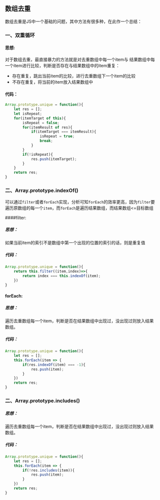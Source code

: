## 数组去重
数组去重是JS中一个基础的问题，其中方法有很多种，在此作一个总结：
### 一、双重循环
#### 思想:
对于数组去重，最直接暴力的方法就是对去重数组中每一个item与 结果数组中每一个item进行比较，判断是否存在与结果数组中的item重复：
- 存在重复，跳出当前item的比较，进行去重数组下一个item的比较
- 不存在重复，将当前的item放入结果数组中

#### 代码：
```javascript
Array.prototype.unique = function(){
	let res = [];
	let isRepeat;
	for(itemTarget of this){
		isRepeat = false;
		for(itemResult of res){
			if(itemTarget === itemResult){
				isRepeat = true;
				break;
			}
		}
		if(!isRepeat){
			res.push(itemTarget);
		}
	}
	return res;
}
```
### 二、Array.prototype.indexOf()
可以通过`filter`或者`forEach`实现，分析可知`forEach`的效率更高，因为`filter`要遍历原数组的每一个`item`，而`forEach`是遍历结果数组，而结果数组<=目标数组

####filter:
##### 思想：
如果当前item的索引不是数组中第一个出现的位置的索引的话，则是重复值

##### 代码：
```javascript
Array.prototype.unique = function(){
	return this.filter((item,index)=>{
		return index === this.indexOf(item);
	})
}
```

#### forEach:
##### 思想：
遍历去重数组每一个item，判断是否在结果数组中出现过，没出现过则放入结果数组。

##### 代码：
```javascript
Array.prototype.unique = function(){
	let res = [];
	this.forEach(item => {
		if(res.indexOf(item) === -1){
			res.push(item); 
		}
	})
	return res;
}
```

### 二、Array.prototype.includes()
##### 思想：
遍历去重数组每一个item，判断是否在结果数组中出现过，没出现过则放入结果数组。

##### 代码：
```javascript
Array.prototype.unique = function(){
	let res = [];
	this.forEach(item => {
		if(!res.includes(item)){
			res.push(item); 
		}
	})
	return res;
}
```
